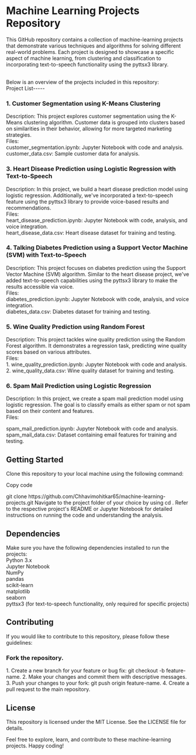 <h1>Machine Learning Projects Repository </h1>
<p>This GitHub repository contains a collection of machine-learning projects that demonstrate various techniques and algorithms for solving different real-world problems. Each project is designed to showcase a specific aspect of machine learning, from clustering and classification to incorporating text-to-speech functionality using the pyttsx3 library. </p>
<br/>
Below is an overview of the projects included in this repository:
<br/>
Project List-----
<h3>1. Customer Segmentation using K-Means Clustering</h3>
Description: This project explores customer segmentation using the K-Means clustering algorithm.
Customer data is grouped into clusters based on similarities in their behavior, allowing for more targeted marketing strategies.<br/>
Files:<br/>
      customer_segmentation.ipynb: Jupyter Notebook with code and analysis.<br/>
      customer_data.csv: Sample customer data for analysis.

<h3>3. Heart Disease Prediction using Logistic Regression with Text-to-Speech</h3>
Description: In this project, we build a heart disease prediction model using logistic regression. Additionally, we've incorporated a text-to-speech feature using the pyttsx3 library to provide voice-based results and recommendations.<br/>
Files:<br/>
     heart_disease_prediction.ipynb: Jupyter Notebook with code, analysis, and voice integration.<br/>
     heart_disease_data.csv: Heart disease dataset for training and testing.<br/>


<h3>4. Talking Diabetes Prediction using a Support Vector Machine (SVM) with Text-to-Speech</h3>
Description: This project focuses on diabetes prediction using the Support Vector Machine (SVM) algorithm. Similar to the heart disease project, we've added text-to-speech capabilities using the pyttsx3 library to make the results accessible via voice.<br/>
Files:<br/>
     diabetes_prediction.ipynb: Jupyter Notebook with code, analysis, and voice integration.<br/>
     diabetes_data.csv: Diabetes dataset for training and testing.<br/>


<h3>5. Wine Quality Prediction using Random Forest</h3>
Description: This project tackles wine quality prediction using the Random Forest algorithm. It demonstrates a regression task, predicting wine quality scores based on various attributes.<br/>
Files:<br/>
    1. wine_quality_prediction.ipynb: Jupyter Notebook with code and analysis.<br/>
    2. wine_quality_data.csv: Wine quality dataset for training and testing.<br/>


<h3>6. Spam Mail Prediction using Logistic Regression</h3>
Description: In this project, we create a spam mail prediction model using logistic regression. The goal is to classify emails as either spam or not spam based on their content and features.<br>
Files:<br/>
    <p> spam_mail_prediction.ipynb: Jupyter Notebook with code and analysis.<br/>
     spam_mail_data.csv: Dataset containing email features for training and testing.</p>


<h2>Getting Started</h2>
<p>Clone this repository to your local machine using the following command:</p>
Copy code
<p>git clone https://github.com/Chhavimohitkar65/machine-learning-projects.git
 Navigate to the project folder of your choice by using  cd <project-name>.
 Refer to the respective project's README or Jupyter Notebook for detailed instructions on running the code and understanding the analysis.</p>

<h2>Dependencies</h2>
Make sure you have the following dependencies installed to run the projects:<br/>
Python 3.x<br/>
Jupyter Notebook<br/>
NumPy<br/>
pandas<br/>
scikit-learn<br/>
matplotlib<br/>
seaborn<br/>
pyttsx3 (for text-to-speech functionality, only required for specific projects)<br/>


<h2>Contributing</h2>
If you would like to contribute to this repository, please follow these guidelines:

<h3>Fork the repository.</h3>
<p>1. Create a new branch for your feature or bug fix: git checkout -b feature-name.
2. Make your changes and commit them with descriptive messages.
3. Push your changes to your fork: git push origin feature-name.
4. Create a pull request to the main repository.</p>

<h2>License</h2>
This repository is licensed under the MIT License. See the LICENSE file for details.

Feel free to explore, learn, and contribute to these machine-learning projects. Happy coding!






